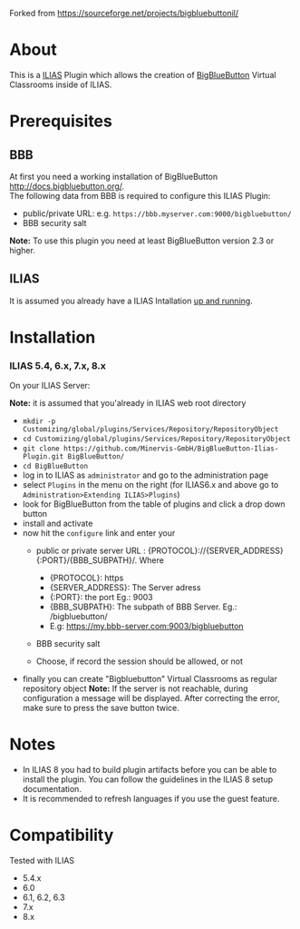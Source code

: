 Forked from https://sourceforge.net/projects/bigbluebuttonil/

# About

This is a [ILIAS](https://www.ilias.de) Plugin which allows the creation of [BigBlueButton](https://bigbluebutton.org) Virtual Classrooms inside of ILIAS.

# Prerequisites

## BBB 

At first you need a working installation of BigBlueButton http://docs.bigbluebutton.org/.  
The following data from BBB is required to configure this ILIAS Plugin:

- public/private URL: e.g. `https://bbb.myserver.com:9000/bigbluebutton/`
- BBB security salt

**Note:** To use this plugin you need at least BigBlueButton version 2.3 or higher.

## ILIAS

It is assumed you already have a ILIAS Intallation [up and running](https://docu.ilias.de/goto_docu_pg_116903_367.html).

# Installation

### ILIAS 5.4, 6.x, 7.x, 8.x

On your ILIAS Server:

**Note:** it is assumed that you'already in ILIAS web root directory

- `mkdir -p Customizing/global/plugins/Services/Repository/RepositoryObject`
- `cd Customizing/global/plugins/Services/Repository/RepositoryObject`
- `git clone https://github.com/Minervis-GmbH/BigBlueButton-Ilias-Plugin.git BigBlueButton/`
- `cd BigBlueButton`
- log in to ILIAS as `administrator` and go to the administration page
- select `Plugins` in the menu on the right (for ILIAS6.x and above go to `Administration>Extending ILIAS>Plugins`)
- look for BigBlueButton from the table of plugins and click a drop down button
- install and activate
- now hit the `configure` link and enter your 
    - public or private server URL : {PROTOCOL}://{SERVER_ADDRESS}{:PORT}/{BBB_SUBPATH}/. Where 
        - {PROTOCOL}: https
        - {SERVER_ADDRESS}: The Server adress
        - {:PORT}: the port Eg.: 9003
        - {BBB_SUBPATH}: The subpath of BBB Server. Eg.: /bigbluebutton/
        - E.g:  https://my.bbb-server.com:9003/bigbluebutton
        
    - BBB security salt
    - Choose, if record the session should be allowed, or not
- finally you can create "Bigbluebutton" Virtual Classrooms as regular repository object
**Note:** If the server is not reachable, during configuration a message will be displayed. After correcting the error, make sure to press the save button twice.

# Notes  
- In ILIAS 8 you had to build plugin artifacts before you can be able to install the plugin. You can follow the guidelines in the ILIAS 8 setup documentation.
- It is recommended to refresh languages if you use the guest feature.
# Compatibility

Tested with ILIAS

- 5.4.x
- 6.0
- 6.1, 6.2, 6.3
- 7.x
- 8.x



